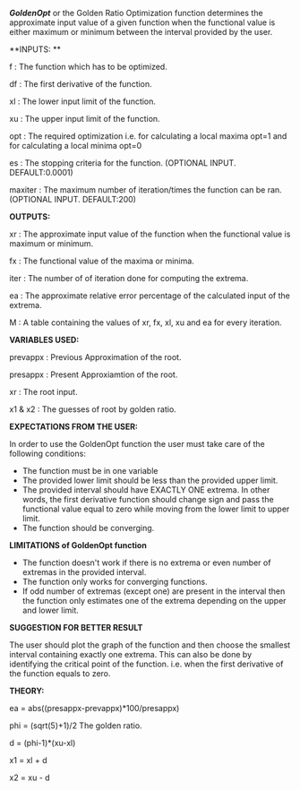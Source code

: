 _**GoldenOpt**_ or the Golden Ratio Optimization function determines the 
approximate input value of a given function when the functional value is
either maximum or minimum between the interval provided by the user.

**INPUTS:  **

f        : The function which has to be optimized.

df       : The first derivative of the function.

xl       : The lower input limit of the function.

xu       : The upper input limit of the function.

opt      : The required optimization i.e. for calculating a local maxima
           opt=1 and for calculating a local minima opt=0
           
es       : The stopping criteria for the function. 
           (OPTIONAL INPUT. DEFAULT:0.0001)
           
maxiter  : The maximum number of iteration/times the function can be ran.
           (OPTIONAL INPUT. DEFAULT:200)
           
**OUTPUTS:**

xr       : The approximate input value of the function when the functional
           value is maximum or minimum.
           
fx       : The functional value of the maxima or minima.

iter     : The number of of iteration done for computing the extrema.

ea       : The approximate relative error percentage of the calculated 
           input of the extrema.
           
M        : A table containing the values of xr, fx, xl, xu and ea for 
           every iteration.
           
**VARIABLES USED:**

prevappx : Previous Approximation of the root.

presappx : Present Approxiamtion of the root.

xr       : The root input.

x1 & x2  : The guesses of root by golden ratio.

**EXPECTATIONS FROM THE USER:**

In order to use the GoldenOpt function the user must take care of
the following conditions:

  * The function must be in one variable
  * The provided lower limit should be less than the provided upper limit.
  * The provided interval should have EXACTLY ONE extrema. In other words,
    the first derivative function should change sign and pass the functional 
    value equal to zero while moving from the lower limit to upper limit.
  * The function should be converging.

**LIMITATIONS of GoldenOpt function**
* The function doesn't work if there is no extrema or even number of extremas 
  in the provided interval.
* The function only works for converging functions.
* If odd number of extremas (except one) are present in the interval then the
  function only estimates one of the extrema depending on the upper and
  lower limit.

**SUGGESTION FOR BETTER RESULT**

The user should plot the graph of the function and then choose the
smallest interval containing exactly one extrema. This can also be done
by identifying the critical point of the function. i.e. when the first
derivative of the function equals to zero.

**THEORY:**

ea  = abs((presappx-prevappx)*100/presappx)

phi = (sqrt(5)+1)/2        The golden ratio.

d   = (phi-1)*(xu-xl)

x1  = xl + d

x2  = xu - d
